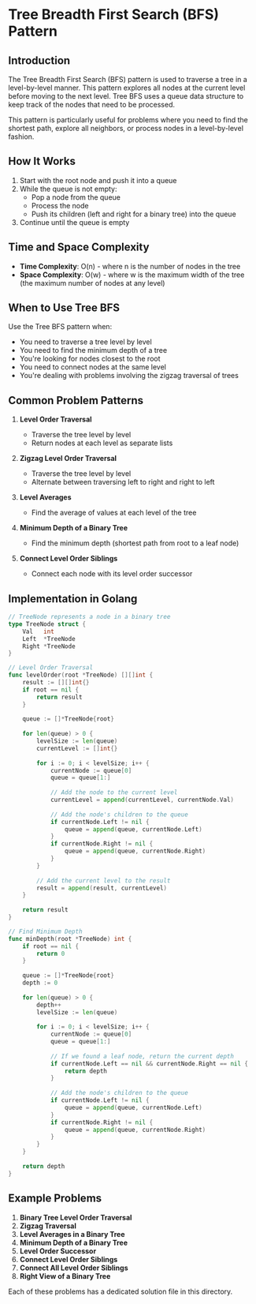 # Tree Breadth First Search (BFS) Pattern

## Introduction

The Tree Breadth First Search (BFS) pattern is used to traverse a tree in a level-by-level manner. This pattern explores all nodes at the current level before moving to the next level. Tree BFS uses a queue data structure to keep track of the nodes that need to be processed.

This pattern is particularly useful for problems where you need to find the shortest path, explore all neighbors, or process nodes in a level-by-level fashion.

## How It Works

1. Start with the root node and push it into a queue
2. While the queue is not empty:
   - Pop a node from the queue
   - Process the node
   - Push its children (left and right for a binary tree) into the queue
3. Continue until the queue is empty

## Time and Space Complexity

- **Time Complexity**: O(n) - where n is the number of nodes in the tree
- **Space Complexity**: O(w) - where w is the maximum width of the tree (the maximum number of nodes at any level)

## When to Use Tree BFS

Use the Tree BFS pattern when:
- You need to traverse a tree level by level
- You need to find the minimum depth of a tree
- You're looking for nodes closest to the root
- You need to connect nodes at the same level
- You're dealing with problems involving the zigzag traversal of trees

## Common Problem Patterns

1. **Level Order Traversal**
   - Traverse the tree level by level
   - Return nodes at each level as separate lists

2. **Zigzag Level Order Traversal**
   - Traverse the tree level by level
   - Alternate between traversing left to right and right to left

3. **Level Averages**
   - Find the average of values at each level of the tree

4. **Minimum Depth of a Binary Tree**
   - Find the minimum depth (shortest path from root to a leaf node)

5. **Connect Level Order Siblings**
   - Connect each node with its level order successor

## Implementation in Golang

```go
// TreeNode represents a node in a binary tree
type TreeNode struct {
    Val   int
    Left  *TreeNode
    Right *TreeNode
}

// Level Order Traversal
func levelOrder(root *TreeNode) [][]int {
    result := [][]int{}
    if root == nil {
        return result
    }
    
    queue := []*TreeNode{root}
    
    for len(queue) > 0 {
        levelSize := len(queue)
        currentLevel := []int{}
        
        for i := 0; i < levelSize; i++ {
            currentNode := queue[0]
            queue = queue[1:]
            
            // Add the node to the current level
            currentLevel = append(currentLevel, currentNode.Val)
            
            // Add the node's children to the queue
            if currentNode.Left != nil {
                queue = append(queue, currentNode.Left)
            }
            if currentNode.Right != nil {
                queue = append(queue, currentNode.Right)
            }
        }
        
        // Add the current level to the result
        result = append(result, currentLevel)
    }
    
    return result
}

// Find Minimum Depth
func minDepth(root *TreeNode) int {
    if root == nil {
        return 0
    }
    
    queue := []*TreeNode{root}
    depth := 0
    
    for len(queue) > 0 {
        depth++
        levelSize := len(queue)
        
        for i := 0; i < levelSize; i++ {
            currentNode := queue[0]
            queue = queue[1:]
            
            // If we found a leaf node, return the current depth
            if currentNode.Left == nil && currentNode.Right == nil {
                return depth
            }
            
            // Add the node's children to the queue
            if currentNode.Left != nil {
                queue = append(queue, currentNode.Left)
            }
            if currentNode.Right != nil {
                queue = append(queue, currentNode.Right)
            }
        }
    }
    
    return depth
}
```

## Example Problems

1. **Binary Tree Level Order Traversal**
2. **Zigzag Traversal**
3. **Level Averages in a Binary Tree**
4. **Minimum Depth of a Binary Tree**
5. **Level Order Successor**
6. **Connect Level Order Siblings**
7. **Connect All Level Order Siblings**
8. **Right View of a Binary Tree**

Each of these problems has a dedicated solution file in this directory. 